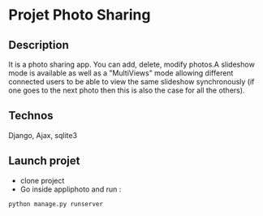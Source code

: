 # Projet Photo Sharing
## Description
It is a photo sharing app. You can add, delete, modify photos.A slideshow mode is available as well as a "MultiViews" mode allowing different connected users to be able to view the same slideshow synchronously (if one goes to the next photo then this is also the case for all the others).

## Technos
Django, Ajax, sqlite3

## Launch projet
- clone project
- Go inside appliphoto and run :
```
python manage.py runserver
```
